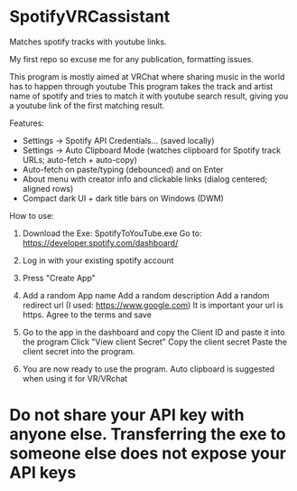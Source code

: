 # SpotifyVRCassistant
Matches spotify tracks with youtube links.

My first repo so excuse me for any publication, formatting issues.

This program is mostly aimed at VRChat where sharing music in the world has to happen through youtube
This program takes the track and artist name of spotify and tries to match it with youtube search result, giving you a youtube link of the first matching result.

Features:
- Settings → Spotify API Credentials… (saved locally)
- Settings → Auto Clipboard Mode (watches clipboard for Spotify track URLs; auto-fetch + auto-copy)
- Auto-fetch on paste/typing (debounced) and on Enter
- About menu with creator info and clickable links (dialog centered; aligned rows)
- Compact dark UI + dark title bars on Windows (DWM)

How to use:

1. Download the Exe: SpotifyToYouTube.exe
   Go to: https://developer.spotify.com/dashboard/

2. Log in with your existing spotify account

3. Press "Create App"

4. Add a random App name
   Add a random description
   Add a random redirect url (I used: https://www.google.com) It is important your url is https.
   Agree to the terms and save

5. Go to the app in the dashboard and copy the Client ID and paste it into the program
   Click "View client Secret"
   Copy the client secret
   Paste the client secret into the program.

6. You are now ready to use the program.
   Auto clipboard is suggested when using it for VR/VRchat

# Do not share your API key with anyone else. Transferring the exe to someone else does not expose your API keys

